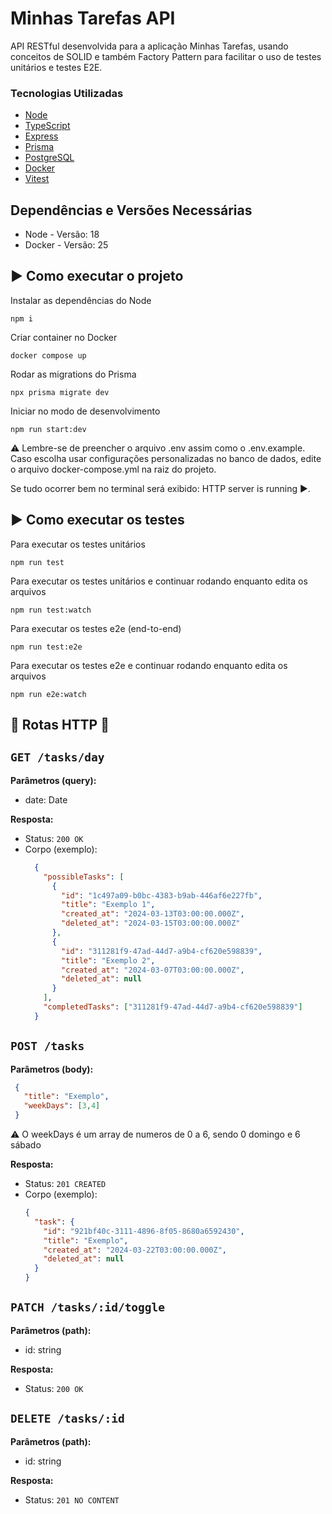 
# Minhas Tarefas API

API RESTful desenvolvida para a aplicação Minhas Tarefas, usando conceitos de SOLID e também Factory Pattern para facilitar o uso de testes unitários e testes E2E.

### Tecnologias Utilizadas

* [Node](https://nodejs.org/en)
* [TypeScript](https://www.typescriptlang.org/)
* [Express](https://expressjs.com/pt-br/)
* [Prisma](https://www.prisma.io/)
* [PostgreSQL](https://www.postgresql.org/)
* [Docker](https://www.docker.com/)
* [Vitest](https://vitest.dev/)


## Dependências e Versões Necessárias

* Node - Versão: 18
* Docker - Versão: 25

## ▶️ Como executar o projeto 

Instalar as dependências do Node

```
npm i
```

Criar container no Docker

```
docker compose up
```

Rodar as migrations do Prisma

```
npx prisma migrate dev
```

Iniciar no modo de desenvolvimento

```
npm run start:dev
```

⚠️ Lembre-se de preencher o arquivo .env assim como o .env.example. Caso escolha usar configurações personalizadas no banco de dados, edite o arquivo docker-compose.yml na raiz do projeto.

Se tudo ocorrer bem no terminal será exibido: HTTP server is running ▶.

## ▶️ Como executar os testes

Para executar os testes unitários

```
npm run test
```

Para executar os testes unitários e continuar rodando enquanto edita os arquivos

```
npm run test:watch
```

Para executar os testes e2e (end-to-end)

```
npm run test:e2e
```

Para executar os testes e2e e continuar rodando enquanto edita os arquivos

```
npm run e2e:watch
```

## 📌 Rotas HTTP 📌

## `GET /tasks/day`
**Parâmetros (query):**
- date: Date

**Resposta:**
- Status: `200 OK`
- Corpo (exemplo):
  ```json
    {
      "possibleTasks": [
        {
          "id": "1c497a09-b0bc-4383-b9ab-446af6e227fb",
          "title": "Exemplo 1",
          "created_at": "2024-03-13T03:00:00.000Z",
          "deleted_at": "2024-03-15T03:00:00.000Z"
        },
        {
          "id": "311281f9-47ad-44d7-a9b4-cf620e598839",
          "title": "Exemplo 2",
          "created_at": "2024-03-07T03:00:00.000Z",
          "deleted_at": null
        }
      ],
      "completedTasks": ["311281f9-47ad-44d7-a9b4-cf620e598839"]
    }

## `POST /tasks`
**Parâmetros (body):**
 ```json
  {
    "title": "Exemplo",
    "weekDays": [3,4]
  }
 ```

⚠️ O weekDays é um array de numeros de 0 a 6, sendo 0 domingo e 6 sábado

**Resposta:**
- Status: `201 CREATED`
- Corpo (exemplo):
  ```json
  {
    "task": {
      "id": "921bf40c-3111-4896-8f05-8680a6592430",
      "title": "Exemplo",
      "created_at": "2024-03-22T03:00:00.000Z",
      "deleted_at": null
    }
  }

## `PATCH /tasks/:id/toggle`
**Parâmetros (path):**
- id: string

**Resposta:**
- Status: `200 OK`

## `DELETE /tasks/:id`
**Parâmetros (path):**
- id: string

**Resposta:**
- Status: `201 NO CONTENT`
   
